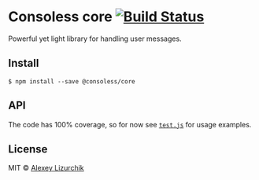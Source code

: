 # Consoless core [![Build Status](https://travis-ci.org/consoless/core.svg?branch=master)](https://travis-ci.org/consoless/core)

Powerful yet light library for handling user messages.

## Install

```
$ npm install --save @consoless/core
```

## API

The code has 100% coverage, so for now see [`test.js`](test.js) for usage examples.

## License

MIT © [Alexey Lizurchik](https://github.com/likerRr)
